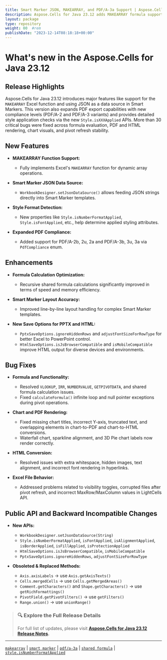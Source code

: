 ```yaml
---
title: Smart Marker JSON, MAKEARRAY, and PDF/A-3a Support | Aspose.Cells for Java 23.12
description: Aspose.Cells for Java 23.12 adds MAKEARRAY formula support, smart marker JSON input, and PDF/A-2/3 compliance options, plus 30+ bug fixes for charts, HTML, and PDF output.
layout: package
type: repository
weight: 00	#rem
publishDate: "2023-12-14T08:18:18+00:00"
---
```


# What's new in the Aspose.Cells for Java 23.12

## Release Highlights

Aspose.Cells for Java 23.12 introduces major features like support for the `MAKEARRAY` Excel function and using JSON as a data source in Smart Markers. This version also expands PDF export capabilities with new compliance levels (PDF/A-2 and PDF/A-3 variants) and provides detailed style application checks via the new `Style.isXXXApplied` APIs. More than 30 critical bugs were fixed across formula evaluation, PDF and HTML rendering, chart visuals, and pivot refresh stability.

## New Features

- **MAKEARRAY Function Support:**
  - Fully implements Excel's `MAKEARRAY` function for dynamic array operations.

- **Smart Marker JSON Data Source:**
  - `WorkbookDesigner.setJsonDataSource()` allows feeding JSON strings directly into Smart Marker templates.

- **Style Format Detection:**
  - New properties like `Style.isNumberFormatApplied`, `Style.isFontApplied`, etc., help determine applied styling attributes.

- **Expanded PDF Compliance:**
  - Added support for PDF/A-2b, 2u, 2a and PDF/A-3b, 3u, 3a via `PdfCompliance` enum.

## Enhancements

- **Formula Calculation Optimization:**
  - Recursive shared formula calculations significantly improved in terms of speed and memory efficiency.

- **Smart Marker Layout Accuracy:**
  - Improved line-by-line layout handling for complex Smart Marker templates.

- **New Save Options for PPTX and HTML:**
  - `PptxSaveOptions.ignoreHiddenRows` and `adjustFontSizeForRowType` for better Excel to PowerPoint control.
  - `HtmlSaveOptions.isJsBrowserCompatible` and `isMobileCompatible` improve HTML output for diverse devices and environments.

## Bug Fixes

- **Formula and Functionality:**
  - Resolved `VLOOKUP`, `IRR`, `NUMBERVALUE`, `GETPIVOTDATA`, and shared formula calculation issues.
  - Fixed `calculateFormula()` infinite loop and null pointer exceptions during pivot operations.

- **Chart and PDF Rendering:**
  - Fixed missing chart titles, incorrect Y-axis, truncated text, and overlapping elements in chart-to-PDF and chart-to-HTML conversions.
  - Waterfall chart, sparkline alignment, and 3D Pie chart labels now render correctly.

- **HTML Conversion:**
  - Resolved issues with extra whitespace, hidden images, text alignment, and incorrect font rendering in hyperlinks.

- **Excel File Behavior:**
  - Addressed problems related to visibility toggles, corrupted files after pivot refresh, and incorrect MaxRow/MaxColumn values in LightCells API.

## Public API and Backward Incompatible Changes

- **New APIs:**
  - `WorkbookDesigner.setJsonDataSource(String)`
  - `Style.isNumberFormatApplied`, `isFontApplied`, `isAlignmentApplied`, `isBorderApplied`, `isFillApplied`, `isProtectionApplied`
  - `HtmlSaveOptions.isJsBrowserCompatible`, `isMobileCompatible`
  - `PptxSaveOptions.ignoreHiddenRows`, `adjustFontSizeForRowType`

- **Obsoleted & Replaced Methods:**
  - `Axis.axisLabels` → use `Axis.getAxisTexts()`
  - `Cells.mergedCells` → use `Cells.getMergedAreas()`
  - `Comment.getCharacters()` and `Shape.getCharacters()` → use `getRichFormattings()`
  - `PivotField.getPivotFilters()` → use `getFilters()`
  - `Range.union()` → use `unionRange()`

> ### 🔍 Explore the Full Release Details
>
> For full list of updates, please visit **[Aspose.Cells for Java 23.12 Release Notes](https://releases.aspose.com/cells/java/release-notes/2023/aspose-cells-for-java-23-12-release-notes/).**

---

[`makearray`](https://search.aspose.com/q/makearray.html) | [`smart marker`](https://search.aspose.com/q/smart-marker.html) | [`pdf/a-3a`](https://search.aspose.com/q/pdf-a-3a.html) | [`shared formula`](https://search.aspose.com/q/shared-formula.html) | [`style.isNumberFormatApplied`](https://search.aspose.com/q/style.isNumberFormatApplied.html)
